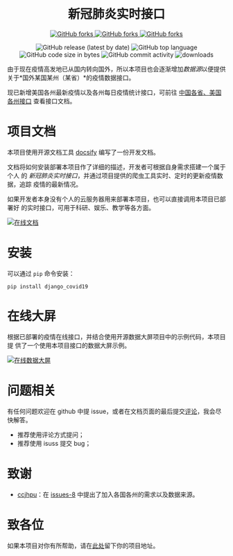 <div align="center">

# 新冠肺炎实时接口

<p>
    <!-- Place this tag where you want the button to render. -->
    <a class="github-button" href="https://github.com/leafcoder/django-covid19/subscription" data-color-scheme="no-preference: light; light: light; dark: dark;" data-show-count="true" aria-label="Watch leafcoder/django-covid19 on GitHub">
        <img alt="GitHub forks" src="https://img.shields.io/github/watchers/leafcoder/django-covid19?style=social">
    </a>
    <a class="github-button" href="https://github.com/leafcoder/django-covid19" data-color-scheme="no-preference: light; light: light; dark: dark;" data-show-count="true" aria-label="Star leafcoder/django-covid19 on GitHub">
        <img alt="GitHub forks" src="https://img.shields.io/github/stars/leafcoder/django-covid19?style=social">
    </a>
    <a class="github-button" href="https://github.com/leafcoder/django-covid19/fork" data-color-scheme="no-preference: light; light: light; dark: dark;" data-show-count="true" aria-label="Fork leafcoder/django-covid19 on GitHub">
        <img alt="GitHub forks" src="https://img.shields.io/github/forks/leafcoder/django-covid19?style=social">
    </a>
</p>

<p>
    <img src="https://img.shields.io/github/v/release/leafcoder/django-covid19" data-origin="https://img.shields.io/github/v/release/leafcoder/django-covid19" alt="GitHub release (latest by date)">
    <img src="https://img.shields.io/github/languages/top/leafcoder/django-covid19" data-origin="https://img.shields.io/github/languages/top/leafcoder/django-covid19" alt="GitHub top language">
    <img src="https://img.shields.io/github/languages/code-size/leafcoder/django-covid19" data-origin="https://img.shields.io/github/languages/code-size/leafcoder/django-covid19" alt="GitHub code size in bytes">
    <img src="https://img.shields.io/github/commit-activity/w/leafcoder/django-covid19" data-origin="https://img.shields.io/github/commit-activity/w/leafcoder/django-covid19" alt="GitHub commit activity">
    <img src="https://static.pepy.tech/badge/django-covid19" data-origin="https://pepy.tech/badge/django-covid19" alt="downloads">
</p>
</div>

由于现在疫情高发地已从国内转向国外，所以本项目也会逐渐增加*数据源*以便提供关于*国外某国某州（某省）*的疫情数据接口。

现已新增美国各州最新疫情以及各州每日疫情统计接口，可前往 [中国各省、美国各州接口](http://ncov.leafcoder.cn/docs/#/?id=province) 查看接口文档。

# 项目文档

本项目使用开源文档工具 [docsify](https://docsify.js.org) 编写了一份开发文档。

文档将如何安装部署本项目作了详细的描述，开发者可根据自身需求搭建一个属于个人
的 *新冠肺炎实时接口*，并通过项目提供的爬虫工具实时、定时的更新疫情数据，追踪
疫情的最新情况。

如果开发者本身没有个人的云服务器用来部署本项目，也可以直接调用本项目已部署好
的实时接口，可用于科研、娱乐、教学等各方面。

[![在线文档](https://raw.githubusercontent.com/leafcoder/django-covid19/master/docs/images/docs.png)](http://ncov.leafcoder.cn/docs/)

# 安装

可以通过 `pip` 命令安装：

    pip install django_covid19

# 在线大屏

根据已部署的疫情在线接口，并结合使用开源数据大屏项目中的示例代码，本项目提
供了一个使用本项目接口的数据大屏示例。

[![在线数据大屏](https://raw.githubusercontent.com/leafcoder/django-covid19/master/docs/images/dashboard.png)](http://ncov.leafcoder.cn/demo)

# 问题相关

有任何问题欢迎在 github 中提 issue，或者在文档页面的最后提交[评论](http://ncov.leafcoder.cn/docs/#/?id=detail-1)，我会尽快解答。

* 推荐使用评论方式提问；
* 推荐使用 isuss 提交 bug；

# 致谢

* [ccjhpu](https://github.com/ccjhpu)：在 [issues-8](https://github.com/leafcoder/django-covid19/issues/8) 中提出了加入各国各州的需求以及数据来源。

# 致各位

如果本项目对你有所帮助，请在[此处](http://ncov.leafcoder.cn/docs/#/?id=detail-1)留下你的项目地址。
